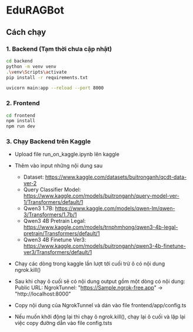 # EduRAGBot

## Cách chạy 

### 1. Backend (Tạm thời chưa cập nhật)
```bash
cd backend
python -m venv venv
.\venv\Scripts\activate
pip install -r requirements.txt

uvicorn main:app --reload --port 8000
```
### 2. Frontend
```bash
cd frontend
npm install 
npm run dev
```

### 3. Chạy Backend trên Kaggle
- Upload file run_on_kaggle.ipynb lên kaggle 
- Thêm vào input những nội dung sau
    + Dataset: https://www.kaggle.com/datasets/buitronganh/qcdt-data-ver-2
    + Query Classifier Model: https://www.kaggle.com/models/buitronganh/query-model-ver-1/Transformers/default/1
    + Qwen3 1.7B: https://www.kaggle.com/models/qwen-lm/qwen-3/Transformers/1.7b/1
    + Qwen3 4B Pretrain Legal: https://www.kaggle.com/models/trnphmhong/qwen3-4b-legal-pretrain/Transformers/default/1
    + Qwen3 4B Finetune Ver3: https://www.kaggle.com/models/buitronganh/qwen3-4b-finetune-ver3/Transformers/default/1

- Chạy các dòng trong kaggle lần lượt tới cuối trừ ô có nội dung ngrok.kill()
- Sau khi chạy ô cuối sẽ có nội dung output gồm một dòng có nội dung: Public URL: NgrokTunnel: "https://Sample.ngrok-free.app" -> "http://localhost:8000"
- Copy nội dung của NgrokTunnel và dán vào file frontend/app/config.ts
- Nếu muốn khởi động lại thì chạy ô ngrok.kill(), chạy lại ô cuối và lặp lại việc copy đường dẫn vào file config.tsts